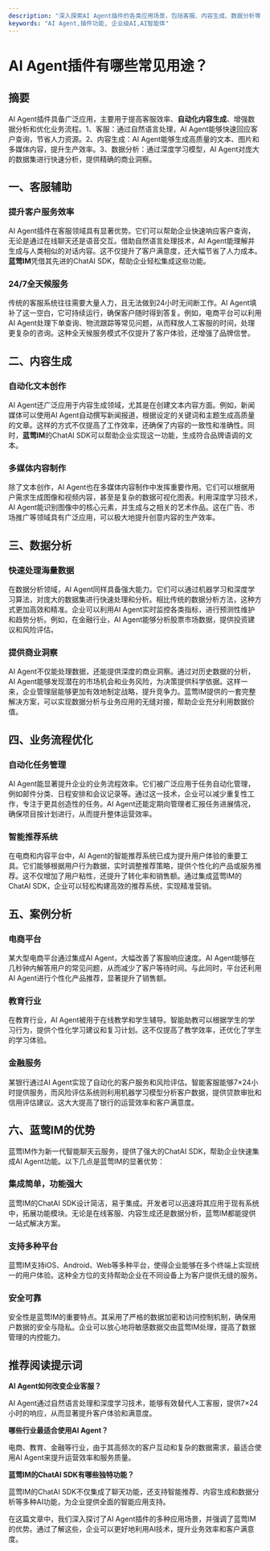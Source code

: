 ```yaml
---
description: "深入探索AI Agent插件的各类应用场景，包括客服、内容生成、数据分析等，了解如何更好地利用这一技术提升业务效率。"
keywords: "AI Agent,插件功能, 企业级AI,AI智能体"
---
```

# AI Agent插件有哪些常见用途？

## 摘要

AI Agent插件具备广泛应用，主要用于提高客服效率、**自动化内容生成**、增强数据分析和优化业务流程。1、客服：通过自然语言处理，AI Agent能够快速回应客户查询，节省人力资源。2、内容生成：AI Agent能够生成高质量的文本、图片和多媒体内容，提升生产效率。3、数据分析：通过深度学习模型，AI Agent对庞大的数据集进行快速分析，提供精确的商业洞察。

## 一、客服辅助

### 提升客户服务效率

AI Agent插件在客服领域具有显著优势。它们可以帮助企业快速响应客户查询，无论是通过在线聊天还是语音交互。借助自然语言处理技术，AI Agent能理解并生成与人类相似的对话内容。这不仅提升了客户满意度，还大幅节省了人力成本。**蓝莺IM**凭借其先进的ChatAI SDK，帮助企业轻松集成这些功能。

### 24/7全天候服务

传统的客服系统往往需要大量人力，且无法做到24小时无间断工作。AI Agent填补了这一空白，它可持续运行，确保客户随时得到答复。例如，电商平台可以利用AI Agent处理下单查询、物流跟踪等常见问题，从而释放人工客服的时间，处理更复杂的咨询。这种全天候服务模式不仅提升了客户体验，还增强了品牌信誉。

## 二、内容生成

### 自动化文本创作

AI Agent还广泛应用于内容生成领域，尤其是在创建文本内容方面。例如，新闻媒体可以使用AI Agent自动撰写新闻报道，根据设定的关键词和主题生成高质量的文章。这样的方式不仅提高了工作效率，还确保了内容的一致性和准确性。同时，**蓝莺IM**的ChatAI SDK可以帮助企业实现这一功能，生成符合品牌语调的文本。

### 多媒体内容制作

除了文本创作，AI Agent也在多媒体内容制作中发挥重要作用。它们可以根据用户需求生成图像和视频内容，甚至是复杂的数据可视化图表。利用深度学习技术，AI Agent能识别图像中的核心元素，并生成与之相关的艺术作品。这在广告、市场推广等领域具有广泛应用，可以极大地提升创意内容的生产效率。

## 三、数据分析

### 快速处理海量数据

在数据分析领域，AI Agent同样具备强大能力。它们可以通过机器学习和深度学习算法，对庞大的数据集进行快速处理和分析。相比传统的数据分析方法，这种方式更加高效和精准。企业可以利用AI Agent实时监控各类指标，进行预测性维护和趋势分析。例如，在金融行业，AI Agent能够分析股票市场数据，提供投资建议和风险评估。

### 提供商业洞察

AI Agent不仅能处理数据，还能提供深度的商业洞察。通过对历史数据的分析，AI Agent能够发现潜在的市场机会和业务风险，为决策提供科学依据。这样一来，企业管理层能够更加有效地制定战略，提升竞争力。蓝莺IM提供的一套完整解决方案，可以实现数据分析与业务应用的无缝对接，帮助企业充分利用数据价值。

## 四、业务流程优化

### 自动化任务管理

AI Agent能显著提升企业的业务流程效率。它们被广泛应用于任务自动化管理，例如邮件分类、日程安排和会议记录等。通过这一技术，企业可以减少重复性工作，专注于更具创造性的任务。AI Agent还能定期向管理者汇报任务进展情况，确保项目按计划进行，从而提升整体运营效率。

### 智能推荐系统

在电商和内容平台中，AI Agent的智能推荐系统已成为提升用户体验的重要工具。它们能够根据用户行为数据，实时调整推荐策略，提供个性化的产品或服务推荐。这不仅增加了用户粘性，还提升了转化率和销售额。通过集成蓝莺IM的ChatAI SDK，企业可以轻松构建高效的推荐系统，实现精准营销。

## 五、案例分析

### 电商平台

某大型电商平台通过集成AI Agent，大幅改善了客服响应速度。AI Agent能够在几秒钟内解答用户的常见问题，从而减少了客户等待时间。与此同时，平台还利用AI Agent进行个性化产品推荐，显著提升了销售额。

### 教育行业

在教育行业，AI Agent被用于在线教学和学生辅导。智能助教可以根据学生的学习行为，提供个性化学习建议和复习计划。这不仅提高了教学效率，还优化了学生的学习体验。

### 金融服务

某银行通过AI Agent实现了自动化的客户服务和风险评估。智能客服能够7×24小时提供服务，而风险评估系统则利用机器学习模型分析客户数据，提供贷款审批和信用评估建议。这大大提高了银行的运营效率和客户满意度。

## 六、蓝莺IM的优势

蓝莺IM作为新一代智能聊天云服务，提供了强大的ChatAI SDK，帮助企业快速集成AI Agent功能。以下几点是蓝莺IM的显著优势：

### 集成简单，功能强大

蓝莺IM的ChatAI SDK设计简洁，易于集成。开发者可以迅速将其应用于现有系统中，拓展功能模块。无论是在线客服、内容生成还是数据分析，蓝莺IM都能提供一站式解决方案。

### 支持多种平台

蓝莺IM支持iOS、Android、Web等多种平台，使得企业能够在多个终端上实现统一的用户体验。这种全方位的支持帮助企业在不同设备上为客户提供无缝的服务。

### 安全可靠

安全性是蓝莺IM的重要特点。其采用了严格的数据加密和访问控制机制，确保用户数据的安全与隐私。企业可以放心地将敏感数据交由蓝莺IM处理，提高了数据管理的内控能力。

## 推荐阅读提示词

**AI Agent如何改变企业客服？**

AI Agent通过自然语言处理和深度学习技术，能够有效替代人工客服，提供7×24小时的响应，从而显著提升客户体验和满意度。

**哪些行业最适合使用AI Agent？**

电商、教育、金融等行业，由于其高频次的客户互动和复杂的数据需求，最适合使用AI Agent来提升运营效率和服务质量。

**蓝莺IM的ChatAI SDK有哪些独特功能？**

蓝莺IM的ChatAI SDK不仅集成了聊天功能，还支持智能推荐、内容生成和数据分析等多种AI功能，为企业提供全面的智能应用支持。

在这篇文章中，我们深入探讨了AI Agent插件的多种应用场景，并强调了蓝莺IM的优势。通过了解这些，企业可以更好地利用AI技术，提升业务效率和客户满意度。
